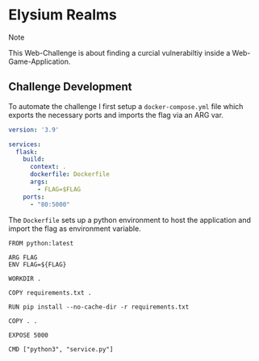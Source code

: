 # Elysium Realms

> [!NOTE]
>
> This Web-Challenge is about finding a curcial vulnerabiltiy inside a Web-Game-Application.

## Challenge Development

To automate the challenge I first setup a `docker-compose.yml` file which exports the necessary ports and imports the flag via an ARG var. <br/>
```yml
version: '3.9'

services:
  flask:
    build:
      context: .
      dockerfile: Dockerfile
      args:
        - FLAG=$FLAG
    ports:
      - "80:5000"
```

The `Dockerfile` sets up a python environment to host the application and import the flag as environment variable. <br/>
```docker
FROM python:latest

ARG FLAG
ENV FLAG=${FLAG}

WORKDIR .

COPY requirements.txt .

RUN pip install --no-cache-dir -r requirements.txt

COPY . .

EXPOSE 5000

CMD ["python3", "service.py"]
```

